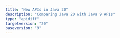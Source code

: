 ```yaml
---
title: "New APIs in Java 20"
description: "Comparing Java 20 with Java 9 APIs"
type: "apidiff"
targetversion: "20"
baseversion: "9"
---
```

